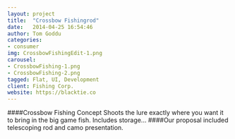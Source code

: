 ```yaml
---
layout: project
title:  "Crossbow Fishingrod"
date:   2014-04-25 16:54:46
author: Tom Goddu
categories:
- consumer
img: CrossbowFishingEdit-1.png
carousel:
- CrossbowFishing-1.png
- CrossbowFishing-2.png
tagged: Flat, UI, Development
client: Fishing Corp.
website: https://blacktie.co
---
```

####Crossbow Fishing Concept
Shoots the lure exactly where you want it to bring in the big game fish. Includes storage...
####Our proposal included telescoping rod and camo presentation.
